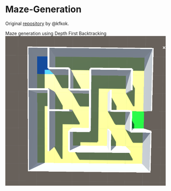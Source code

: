 # Maze-Generation
Original [repository](https://github.com/kfkok/Maze-Generation) by @kfkok.

Maze generation using Depth First Backtracking
![alt text](screenshot.PNG)
